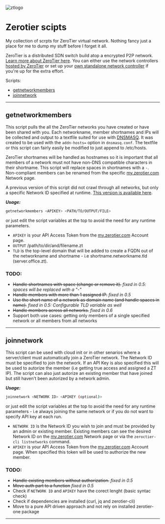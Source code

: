 ![ztlogo][ztlogo]
# Zerotier scipts
My collection of scrpts for ZeroTier virtual network.
Nothing fancy just a place for me to dump my stuff before I forget it all.

ZeroTier is a distributed SDN switch build atop a encrypted P2P network. [Learn more about ZeroTier here](https://www.zerotier.com/about/). You can either use the network controllers [hosted by ZeroTier](https://my.zerotier.com/) or set up your [own standalone network controller](https://key-networks.com/ztncui/) if you're up for the extra effort.

Scripts:
  * [getnetworkmembers](#getnetworkmembers)
  * [joinnetwork](#joinnetwork)

---

## getnetworkmembers
This script pulls the all the ZeroTier networks you have created or have been shared with you. Each networkname, member shortnames and IPs will be collected and output to a textfile suited for use with [DNSMASQ](http://www.thekelleys.org.uk/dnsmasq/doc.html). It was created to be used with the `addn-hosts=` option in `dnsmasq.conf`. The textfile or this script can fairly easily be modified to just append to /etc/hosts.

ZeroTier shortnames will be handled as hostnames so it is important that all members of a network must not have non-DNS compatible characters in their shortname. This script will replace spaces in shortnames with a `-`. Non-compliant members can be renamed from the specific [my.zerotier.com](https://my.zerotier.com/) Network page.

A previous version of this script did not crawl through all networks, but only a specific Network ID specified at runtime. [This version is available here](https://raw.githubusercontent.com/KimTholstorf/zerotier-scripts/v0.5/getnetworkmembers).

***Usage:***
```sh
getnetworkmembers <APIKEY> <PATH/TO/OUTPUT/FILE>
```
or just edit the script variables at the top to avoid the need for any runtime parameters.
* `APIKEY` is your API Access Token from the [my.zerotier.com](https://my.zerotier.com/) Account page.
* `OUTPUT` /path/to/dir/and/filename.zt
* `TLD` is the top-level domain that will be added to create a FQDN out of the networkname and shortname - i.e shortname.networkname.tld (server.office.zt).

### TODO:
* ~~Handle shortnames with space (change or remove it).~~ *fixed in 0.5: spaces will be replaced with a "-"*
* ~~Handle members with more than 1 assigned IP.~~ *fixed in 0.5*
* ~~Use the short name of a network as domain name (and handle spaces in name).~~ *fixed in 0.5: Configurable TLD variable as well*
* ~~Handle members across all networks.~~ *fixed in 0.6*
* Support both use cases: getting only members of a single specified network or all members from all networks 

---

## joinnetwork
This script can be used with cloud init or in other senarios where a server/client must automatically join a ZeroTier network.
The Network ID must be specified to join the network. If an API Key is also specified this will be used to autorize the member (i.e getting true access and assigned a ZT IP). The script can also just autorize an existing member that have joined but still haven't been autorized by a network admin.

***Usage:***
```sh
joinnetwork <NETWORK ID> <APIKEY (optional)>
```
or just edit the script variables at the top to avoid the need for any runtime parameters - i.e always joining the same network or if you do not want to specify API key at each run.
* `NETWORK ID` is the Network ID you wish to join and must be provided by an admin or existing member. Existing members can see the desired Network ID on the [my.zerotier.com](https://my.zerotier.com/) Network page or via the `zeroctier-cli listnetworks` command.
* `APIKEY` is your API Access Token from the [my.zerotier.com](https://my.zerotier.com/) Account page. When specified this token will be used to authorize the new member. 

### TODO:
* ~~Handle existing members without authorization.~~ *fixed in 0.5*
* ~~Move auth part to a function~~ *fixed in 0.5*
* Check if `NETWORK ID` and `APIKEY` have the corect lenght (basic syntac check)
* Check if dependencies are installed (curl, jq and zerotier-cli)
* Move to a pure API driven approach and not rely on installed zerotier-one package

---

[ztlogo]: https://upload.wikimedia.org/wikipedia/en/thumb/f/f1/ZeroTier_Logo.png/150px-ZeroTier_Logo.png